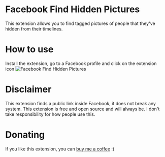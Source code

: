 # Facebook Find Hidden Pictures
This extension allows you to find tagged pictures of people that they've hidden from their timelines.
# How to use
Install the extension, go to a Facebook profile and click on the extension icon
![Facebook Find Hidden Pictures](http://i.imgur.com/17cx8xB.jpg)
# Disclaimer
This extension finds a public link inside Facebook, it does not break any system.
This extension is free and open source and will always be.
I don't take responsibility for how people use this.
# Donating
If you like this extension, you can [buy me a coffee](https://www.paypal.com/cgi-bin/webscr?cmd=_s-xclick&hosted_button_id=5FQXZPYJ6GFML) :)